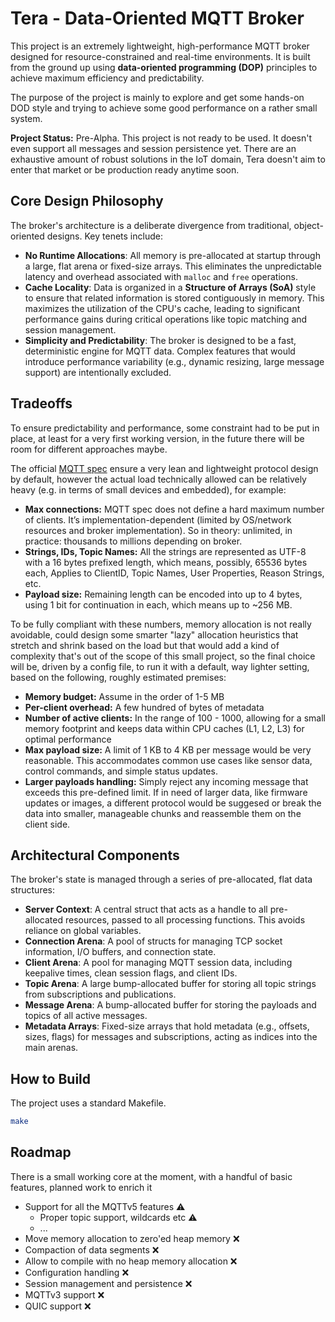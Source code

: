 Tera - Data-Oriented MQTT Broker
================================

This project is an extremely lightweight, high-performance MQTT broker designed
for resource-constrained and real-time environments. It is built from the
ground up using **data-oriented programming (DOP)** principles to achieve
maximum efficiency and predictability.

The purpose of the project is mainly to explore and get some hands-on DOD style
and trying to achieve some good performance on a rather small system.

**Project Status:** Pre-Alpha. This project is not ready to be used. It doesn't
even support all messages and session persistence yet.  There are an exhaustive
amount of robust solutions in the IoT domain, Tera doesn't aim to enter that
market or be production ready anytime soon.

## Core Design Philosophy

The broker's architecture is a deliberate divergence from traditional,
object-oriented designs. Key tenets include:

  * **No Runtime Allocations**: All memory is pre-allocated at startup through a large,
      flat arena or fixed-size arrays. This eliminates the unpredictable latency and overhead
      associated with `malloc` and `free` operations.
  * **Cache Locality**: Data is organized in a **Structure of Arrays (SoA)** style to ensure
      that related information is stored contiguously in memory. This maximizes the utilization
      of the CPU's cache, leading to significant performance gains during critical operations
      like topic matching and session management.
  * **Simplicity and Predictability**: The broker is designed to be a fast, deterministic engine
      for MQTT data. Complex features that would introduce performance variability (e.g., dynamic
      resizing, large message support) are intentionally excluded.

## Tradeoffs

To ensure predictability and performance, some constraint had to be put in
place, at least for a very first working version, in the future there will be
room for different approaches maybe.

The official [MQTT spec](https://docs.oasis-open.org/mqtt/mqtt/v5.0/mqtt-v5.0.html) ensure
a very lean and lightweight protocol design by default, however the actual load
technically allowed can be relatively heavy (e.g. in terms of small devices
and embedded), for example:

- **Max connections:** MQTT spec does not define a hard maximum number of clients.
  It’s implementation-dependent (limited by OS/network resources and broker implementation).
  So in theory: unlimited, in practice: thousands to millions depending on broker.
- **Strings, IDs, Topic Names:** All the strings are represented as UTF-8 with a 16 bytes
  prefixed length, which means, possibly, 65536 bytes each,
  Applies to ClientID, Topic Names, User Properties, Reason Strings, etc.
- **Payload size:** Remaining length can be encoded into up to 4 bytes, using 1 bit for
  continuation in each, which means up to ~256 MB.

To be fully compliant with these numbers, memory allocation is not really
avoidable, could design some smarter "lazy" allocation heuristics that stretch
and shrink based on the load but that would add a kind of complexity that's out
of the scope of this small project, so the final choice will be, driven by a
config file, to run it with a default, way lighter setting, based on the
following, roughly estimated premises:

- **Memory budget:** Assume in the order of 1-5 MB
- **Per-client overhead:** A few hundred of bytes of metadata
- **Number of active clients:** In the range of 100 - 1000, allowing for a small memory
  footprint and keeps data within CPU caches (L1, L2, L3) for optimal performance
- **Max payload size:** A limit of 1 KB to 4 KB per message would be very reasonable.
  This accommodates common use cases like sensor data, control commands, and simple status updates.
- **Larger payloads handling:** Simply reject any incoming message that exceeds this pre-defined limit.
  If in need of larger data, like firmware updates or images, a different protocol would be suggesed or
  break the data into smaller, manageable chunks and reassemble them on the client side.


## Architectural Components

The broker's state is managed through a series of pre-allocated, flat data structures:

  * **Server Context**: A central struct that acts as a handle to all pre-allocated resources,
    passed to all processing functions. This avoids reliance on global variables.
  * **Connection Arena**: A pool of structs for managing TCP socket information, I/O buffers,
    and connection state.
  * **Client Arena**: A pool for managing MQTT session data, including keepalive times,
    clean session flags, and client IDs.
  * **Topic Arena**: A large bump-allocated buffer for storing all topic strings from
    subscriptions and publications.
  * **Message Arena**: A bump-allocated buffer for storing the payloads and topics of all
    active messages.
  * **Metadata Arrays**: Fixed-size arrays that hold metadata (e.g., offsets, sizes, flags)
    for messages and subscriptions, acting as indices into the main arenas.

## How to Build

The project uses a standard Makefile.

```sh
make
```

## Roadmap

There is a small working core at the moment, with a handful of basic features, planned work
to enrich it

- Support for all the MQTTv5 features ⚠️
    - Proper topic support, wildcards etc ⚠️
    - ...
- Move memory allocation to zero'ed heap memory  ❌
- Compaction of data segments ❌
- Allow to compile with no heap memory allocation  ❌
- Configuration handling  ❌
- Session management and persistence ❌
- MQTTv3 support ❌
- QUIC support ❌
